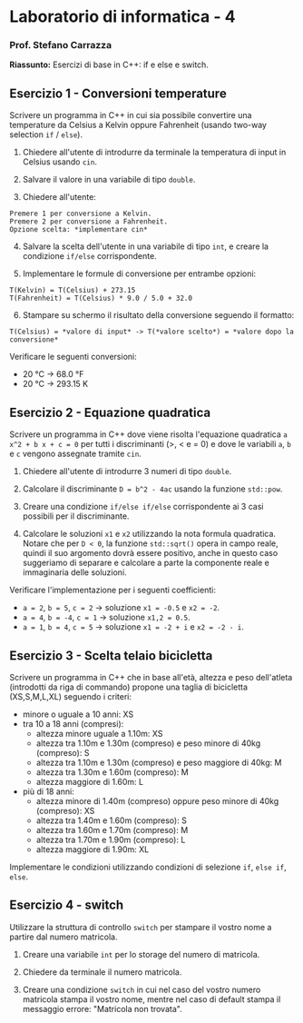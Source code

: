 # Laboratorio di informatica - 4
### Prof. Stefano Carrazza

**Riassunto:** Esercizi di base in C++: if e else e switch.

## Esercizio 1 - Conversioni temperature

Scrivere un programma in C++ in cui sia possibile convertire una temperature da
Celsius a Kelvin oppure Fahrenheit (usando two-way selection `if` / `else`).

1. Chiedere all'utente di introdurre da terminale la temperatura di input in Celsius usando `cin`.

2. Salvare il valore in una variabile di tipo `double`.

3. Chiedere all'utente:
```text
Premere 1 per conversione a Kelvin.
Premere 2 per conversione a Fahrenheit.
Opzione scelta: *implementare cin*
```

4. Salvare la scelta dell'utente in una variabile di tipo `int`, e creare la
condizione `if/else` corrispondente.

5. Implementare le formule di conversione per entrambe opzioni:
```
T(Kelvin) = T(Celsius) + 273.15
T(Fahrenheit) = T(Celsius) * 9.0 / 5.0 + 32.0
```

6. Stampare su schermo il risultato della conversione seguendo il formatto:
```text
T(Celsius) = *valore di input* -> T(*valore scelto*) = *valore dopo la conversione*
```

Verificare le seguenti conversioni:
- 20 °C -> 68.0 °F
- 20 °C -> 293.15 K

## Esercizio 2 - Equazione quadratica

Scrivere un programma in C++ dove viene risolta l'equazione quadratica
`a x^2 + b x + c = 0` per tutti i discriminanti (>, < e = 0) e dove le variabili `a`, `b` e `c` vengono assegnate tramite `cin`.

1. Chiedere all'utente di introdurre 3 numeri di tipo `double`.

2. Calcolare il discriminante `D = b^2 - 4ac` usando la funzione `std::pow`.

3. Creare una condizione `if/else if/else` corrispondente ai 3 casi possibili
per il discriminante.

4. Calcolare le soluzioni `x1` e `x2` utilizzando la nota formula quadratica.
Notare che per `D < 0`, la funzione `std::sqrt()` opera in campo reale, quindi il suo argomento dovrà essere positivo, anche in questo caso suggeriamo di separare e calcolare a parte la componente reale e immaginaria delle soluzioni.

Verificare l'implementazione per i seguenti coefficienti:
- `a = 2`, `b = 5`, `c = 2` -> soluzione `x1 = -0.5` e `x2 = -2`.
- `a = 4`, `b = -4`, `c = 1` -> soluzione `x1,2 = 0.5`.
- `a = 1`, `b = 4`, `c = 5` -> soluzione `x1 = -2 + i` e `x2 = -2 - i`.

## Esercizio 3 - Scelta telaio bicicletta

Scrivere un programma in C++ che in base all'età, altezza e peso dell'atleta (introdotti da riga di commando) propone
una taglia di bicicletta (XS,S,M,L,XL) seguendo i criteri:

- minore o uguale a 10 anni: XS
- tra 10 a 18 anni (compresi):
  - altezza minore uguale a 1.10m: XS
  - altezza tra 1.10m e 1.30m (compreso) e peso minore di 40kg (compreso): S
  - altezza tra 1.10m e 1.30m (compreso) e peso maggiore di 40kg: M
  - altezza tra 1.30m e 1.60m (compreso): M
  - altezza maggiore di 1.60m: L
- più di 18 anni:
  - altezza minore di 1.40m (compreso) oppure peso minore di 40kg (compreso): XS
  - altezza tra 1.40m e 1.60m (compreso): S
  - altezza tra 1.60m e 1.70m (compreso): M
  - altezza tra 1.70m e 1.90m (compreso): L
  - altezza maggiore di 1.90m: XL

Implementare le condizioni utilizzando condizioni di selezione `if`, `else if`, `else`.

## Esercizio 4 - switch

Utilizzare la struttura di controllo `switch` per stampare il vostro nome a partire dal numero matricola.

1. Creare una variabile `int` per lo storage del numero di matricola.

2. Chiedere da terminale il numero matricola.

3. Creare una condizione `switch` in cui nel caso del vostro numero
matricola stampa il vostro nome, mentre nel caso di default stampa il
messaggio errore: "Matricola non trovata".
